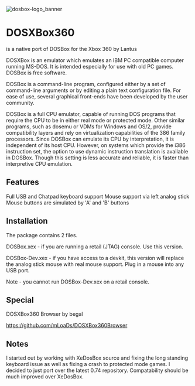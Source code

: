 ![dosbox-logo_banner](https://github.com/user-attachments/assets/d0c8332a-0377-4579-9ece-2c6c6f192b61)

# DOSXBox360
is a native port of DOSBox for the Xbox 360 by Lantus 

DOSXBox is an emulator which emulates an IBM PC compatible computer running MS-DOS.
It is intended especially for use with old PC games. DOSBox is free software.

DOSBox is a command-line program, configured either by a set of command-line arguments or by editing a plain text configuration file. For ease of use, several graphical front-ends have been developed by the user community.


DOSBox is a full CPU emulator, capable of running DOS programs that require the CPU to be in either real mode or protected mode. Other similar programs, such as dosemu or VDMs for Windows and OS/2, provide compatibility layers and rely on virtualization capabilities of the 386 family processors. Since DOSBox can emulate its CPU by interpretation, it is independent of its host CPU. However, on systems which provide the i386 instruction set, the option to use dynamic instruction translation is available in DOSBox. Though this setting is less accurate and reliable, it is faster than interpretive CPU emulation.

Features
--------

Full USB and Chatpad keyboard support
Mouse support via left analog stick
Mouse buttons are simulated by 'A' and 'B' buttons

Installation
------------

The package contains 2 files.

DOSBox.xex - if you are running a retail (JTAG) console. Use this version.

DOSBox-Dev.xex - if you have access to a devkit, this version will replace the analog stick mouse with real mouse support. Plug in a mouse into any USB port.

Note - you cannot run DOSBox-Dev.xex on a retail console.

Special
-------
DOSXBox360 Browser by begal

https://github.com/mLoaDs/DOSXBox360Browser

Notes
-----

I started out by working with XeDosBox source and fixing the long standing keyboard issue as well as fixing a crash to protected mode games. I decided to just port over the latest 0.74 repository. Compatability should be much improved over XeDosBox.
